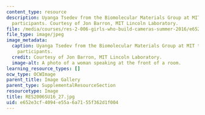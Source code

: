 ```yaml
---
content_type: resource
description: Uyanga Tsedev from the Biomolecular Materials Group at MIT talks to workshop
  participants. Courtesy of Jon Barron, MIT Lincoln Laboratory.
file: /media/courses/res-2-006-girls-who-build-cameras-summer-2016/e652e3cf4094e55a6a7155f362d1f004_RES2006SU16_27.jpg
file_type: image/jpeg
image_metadata:
  caption: Uyanga Tsedev from the Biomolecular Materials Group at MIT talks to workshop
    participants.
  credit: Courtesy of Jon Barron, MIT Lincoln Laboratory.
  image-alt: A photo of a woman speaking at the front of a room.
learning_resource_types: []
ocw_type: OCWImage
parent_title: Image Gallery
parent_type: SupplementalResourceSection
resourcetype: Image
title: RES2006SU16_27.jpg
uid: e652e3cf-4094-e55a-6a71-55f362d1f004
---
```

